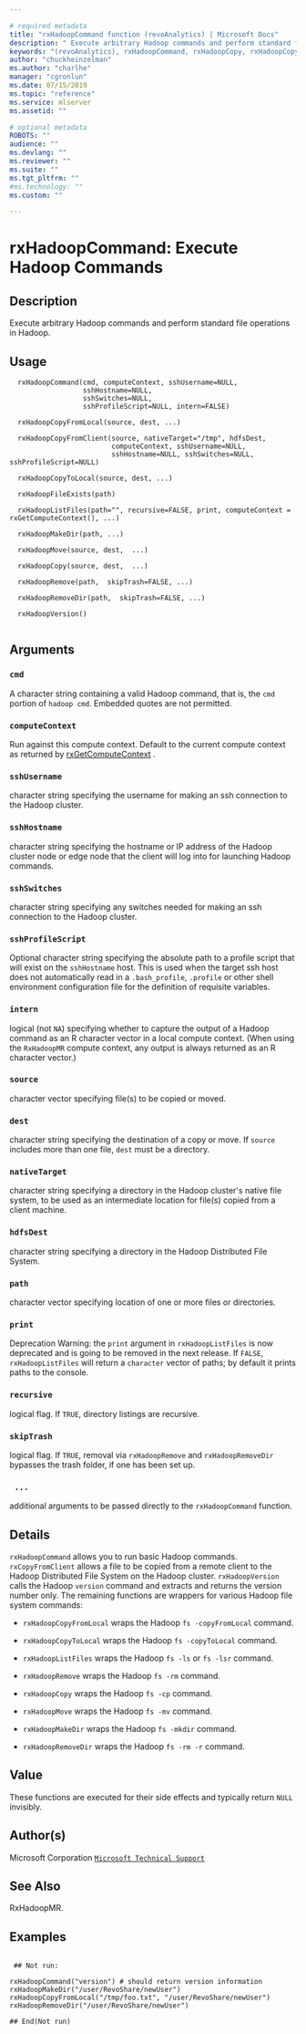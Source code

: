 ```yaml
--- 

# required metadata 
title: "rxHadoopCommand function (revoAnalytics) | Microsoft Docs" 
description: " Execute arbitrary Hadoop commands and perform standard file operations in Hadoop. " 
keywords: "(revoAnalytics), rxHadoopCommand, rxHadoopCopy, rxHadoopCopyFromLocal, rxHadoopCopyFromClient, rxHadoopCopyToLocal, rxHadoopFileExists, rxHadoopListFiles, rxHadoopMakeDir, rxHadoopMove, rxHadoopRemove, rxHadoopRemoveDir, rxHadoopVersion, file" 
author: "chuckheinzelman"
ms.author: "charlhe" 
manager: "cgronlun" 
ms.date: 07/15/2019
ms.topic: "reference" 
ms.service: mlserver
ms.assetid: "" 

# optional metadata 
ROBOTS: "" 
audience: "" 
ms.devlang: "" 
ms.reviewer: "" 
ms.suite: "" 
ms.tgt_pltfrm: "" 
#ms.technology: "" 
ms.custom: "" 

--- 
```














 # rxHadoopCommand:  Execute Hadoop Commands  
 ## Description

Execute arbitrary Hadoop commands and perform standard file operations in Hadoop.


 ## Usage

```   
  rxHadoopCommand(cmd, computeContext, sshUsername=NULL, 
                  sshHostname=NULL, 
                  sshSwitches=NULL,
                  sshProfileScript=NULL, intern=FALSE)

  rxHadoopCopyFromLocal(source, dest, ...) 

  rxHadoopCopyFromClient(source, nativeTarget="/tmp", hdfsDest, 
                         computeContext, sshUsername=NULL, 
                         sshHostname=NULL, sshSwitches=NULL, sshProfileScript=NULL)

  rxHadoopCopyToLocal(source, dest, ...) 

  rxHadoopFileExists(path)

  rxHadoopListFiles(path="", recursive=FALSE, print, computeContext = rxGetComputeContext(), ...)

  rxHadoopMakeDir(path, ...)

  rxHadoopMove(source, dest,  ...)

  rxHadoopCopy(source, dest,  ...)

  rxHadoopRemove(path,  skipTrash=FALSE, ...)

  rxHadoopRemoveDir(path,  skipTrash=FALSE, ...)

  rxHadoopVersion()


```


 ## Arguments



 ### `cmd`
 A character string containing a valid Hadoop command, that is, the `cmd` portion of `hadoop cmd`. Embedded quotes are not permitted. 



 ### `computeContext`
 Run against this compute context. Default to the current compute context as returned by [rxGetComputeContext](rxSetComputeContext.md) 
  .


 ### `sshUsername`
 character string specifying the username for making an ssh connection to the Hadoop cluster. 



 ### `sshHostname`
 character string specifying the hostname or IP address of the Hadoop cluster node or edge node that the client will log into for launching Hadoop commands. 



 ### `sshSwitches`
 character string specifying any switches needed for making an ssh connection to the Hadoop cluster. 



 ### `sshProfileScript`
 Optional character string specifying the absolute path to a profile script that will exist on the `sshHostname` host. This is used when the target ssh host does not automatically read in a `.bash_profile`, `.profile` or other shell environment configuration file for the definition of requisite variables. 



 ### `intern`
 logical (not `NA`) specifying whether to capture the output of a Hadoop command as an R character vector in a local compute context. (When using the `RxHadoopMR` compute context, any output is always returned as an R character vector.) 



 ### `source`
 character vector specifying file(s) to be copied or moved. 



 ### `dest`
 character string specifying the destination of a copy or move. If `source` includes more than one file, `dest` must be a directory. 



 ### `nativeTarget`
 character string specifying a directory in the Hadoop cluster's native file system, to be used as an intermediate location for file(s) copied from a client machine. 



 ### `hdfsDest`
 character string specifying a directory in the Hadoop Distributed File System. 



 ### `path`
 character vector specifying location of one or more files or directories. 



 ### `print`
 Deprecation Warning: the `print` argument in `rxHadoopListFiles` is now deprecated and is going to be removed in the next release. If `FALSE`, `rxHadoopListFiles` will return a `character` vector of paths; by default it prints paths to the console. 



 ### `recursive`
 logical flag. If `TRUE`, directory listings are recursive. 



 ### `skipTrash`
 logical flag. If `TRUE`, removal via `rxHadoopRemove` and `rxHadoopRemoveDir` bypasses the trash folder, if one has been set up. 



 ### ` ...`
 additional arguments to be passed directly to the `rxHadoopCommand` function. 




 ## Details

`rxHadoopCommand` allows you to run basic Hadoop commands. `rxCopyFromClient`
allows a file to be copied from a remote client to the Hadoop Distributed File System on the
Hadoop cluster. `rxHadoopVersion` calls the Hadoop `version` command and extracts
and returns the version number only. The remaining functions
are wrappers for various Hadoop file system commands:


* 
  `rxHadoopCopyFromLocal` wraps the Hadoop `fs -copyFromLocal` command.

* 
  `rxHadoopCopyToLocal` wraps the Hadoop `fs -copyToLocal` command.

* 
  `rxHadoopListFiles` wraps the Hadoop `fs -ls` or `fs -lsr` command.

* 
  `rxHadoopRemove` wraps the Hadoop `fs -rm` command.

* 
  `rxHadoopCopy` wraps the Hadoop `fs -cp` command.

* 
  `rxHadoopMove` wraps the Hadoop `fs -mv` command.

* 
  `rxHadoopMakeDir` wraps the Hadoop `fs -mkdir` command.

* 
  `rxHadoopRemoveDir` wraps the Hadoop `fs -rm -r` command.




 ## Value

These functions are executed for their side effects and typically return `NULL`
invisibly.

 ## Author(s)

Microsoft Corporation [`Microsoft Technical Support`](https://go.microsoft.com/fwlink/?LinkID=698556&clcid=0x409)




 ## See Also

RxHadoopMR.

 ## Examples

 ```

  ## Not run:

rxHadoopCommand("version") # should return version information
rxHadoopMakeDir("/user/RevoShare/newUser")
rxHadoopCopyFromLocal("/tmp/foo.txt", "/user/RevoShare/newUser")
rxHadoopRemoveDir("/user/RevoShare/newUser")

 ## End(Not run) 
```



